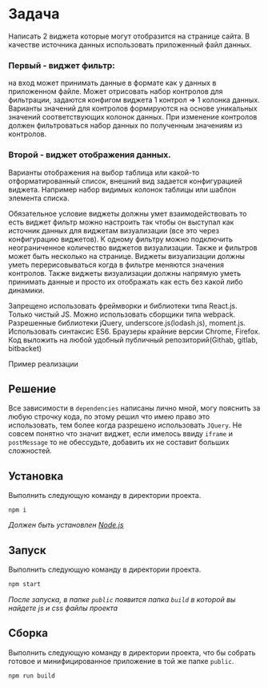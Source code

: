# Задача

Написать 2 виджета которые могут отобразится на странице сайта. В качестве источника данных использовать приложенный файл данных.

### Первый - виджет фильтр:

на вход может принимать данные в формате как у данных в приложенном файле. Может отрисовать набор контролов для фильтрации, задаются конфигом виджета 1 контрол => 1 колонка данных. Варианты значений для контролов формируются на основе уникальных значений соответствующих колонок данных. При изменение контролов должен фильтроваться набор данных по полученным значениям из контролов.

### Второй - виджет отображения данных.

Варианты отображения на выбор таблица или какой-то отформатированный список, внешний вид задается конфигурацией виджета. Например набор видимых колонок таблицы или шаблон элемента списка.


Обязательное условие виджеты должны умет взаимодействовать то есть виджет фильтр можно настроить так чтобы он выступал как источник данных для виджетам визуализации (все это через конфигурацию виджетов). К одному фильтру можно подключить неограниченное количество виджетов визуализации. Также и фильтров может быть несколько на странице. Виджеты визуализации должны уметь перерисовываться когда в фильтре меняются значения контролов. Также виджеты визуализации должны напрямую уметь принимать данные и просто их отображать как есть без какой либо динамики.

Запрещено использовать фреймворки и библиотеки типа React.js. Только чистый JS. Можно использовать сборщики типа webpack. Разрешенные библиотеки jQuery, underscore.js(lodash.js), moment.js. Использовать синтаксис ES6. Браузеры крайние версии Chrome, Firefox. Код выложить на любой удобный публичный репозиторий(Githab, gitlab, bitbacket)

Пример реализации



## Решение

Все зависимости в `dependencies` написаны лично мной, могу пояснить за любую строчку кода,
по этому решил что имею право это использовать, тем более когда разрешено использовать `JQuery`.
Не совсем понятно что значит виджет, если имелось ввиду `iframe` и `postMessage` то не обессудьте,
добавить их не составит больших сложностей.

## Установка

Выполнить следующую команду в директории проекта.

```shell
npm i
```

*Должен быть установлен [Node.js](https://nodejs.org/)*

## Запуск

Выполнить следующую команду в директории проекта.

```bash
npm start
```

*После запуска, в папке `public` появится папка `build` в которой вы найдете js и css файлы проекта*

## Сборка

Выполнить следующую команду в директории проекта, что бы собрать готовое и минифицированное приложение в той же папке `public`.

```bash
npm run build
```
